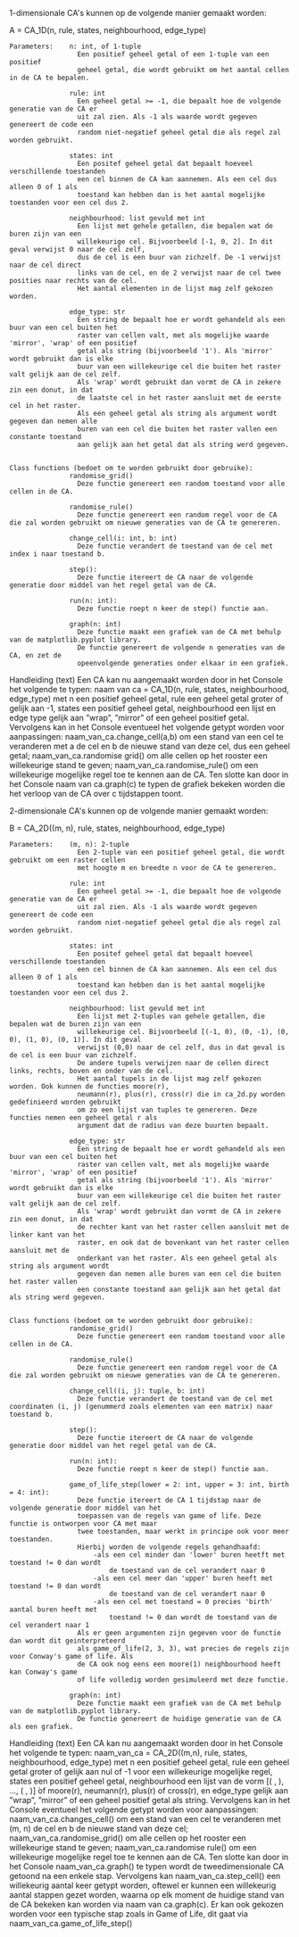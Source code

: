 1-dimensionale CA's kunnen op de volgende manier gemaakt worden:

A = CA_1D(n, rule, states, neighbourhood, edge_type)

    Parameters:    n: int, of 1-tuple
                     Een positief geheel getal of een 1-tuple van een positief 
                     geheel getal, die wordt gebruikt om het aantal cellen in de CA te bepalen.
                     
                   rule: int
                     Een geheel getal >= -1, die bepaalt hoe de volgende generatie van de CA er 
                     uit zal zien. Als -1 als waarde wordt gegeven genereert de code een 
                     random niet-negatief geheel getal die als regel zal worden gebruikt.
                     
                   states: int
                     Een positef geheel getal dat bepaalt hoeveel verschillende toestanden 
                     een cel binnen de CA kan aannemen. Als een cel dus alleen 0 of 1 als
                     toestand kan hebben dan is het aantal mogelijke toestanden voor een cel dus 2.
                     
                   neighbourhood: list gevuld met int
                     Een lijst met gehele getallen, die bepalen wat de buren zijn van een 
                     willekeurige cel. Bijvoorbeeld [-1, 0, 2]. In dit geval verwijst 0 naar de cel zelf, 
                     dus de cel is een buur van zichzelf. De -1 verwijst naar de cel direct 
                     links van de cel, en de 2 verwijst naar de cel twee posities naar rechts van de cel.
                     Het aantal elementen in de lijst mag zelf gekozen worden.
                     
                   edge_type: str
                     Een string de bepaalt hoe er wordt gehandeld als een buur van een cel buiten het 
                     raster van cellen valt, met als mogelijke waarde 'mirror', 'wrap' of een positief 
                     getal als string (bijvoorbeeld '1'). Als 'mirror' wordt gebruikt dan is elke 
                     buur van een willekeurige cel die buiten het raster valt gelijk aan de cel zelf.
                     Als 'wrap' wordt gebruikt dan vormt de CA in zekere zin een donut, in dat 
                     de laatste cel in het raster aansluit met de eerste cel in het raster.
                     Als een geheel getal als string als argument wordt gegeven dan nemen alle 
                     buren van een cel die buiten het raster vallen een constante toestand 
                     aan gelijk aan het getal dat als string werd gegeven.
    
    
    Class functions (bedoet om te worden gebruikt door gebruike):
                   randomise_grid()
                     Deze functie genereert een random toestand voor alle cellen in de CA.
                     
                   randomise_rule()
                     Deze functie genereert een random regel voor de CA die zal worden gebruikt om nieuwe generaties van de CA te genereren.
    
                   change_cell(i: int, b: int)
                     Deze functie verandert de toestand van de cel met index i naar toestand b.
                     
                   step():
                     Deze functie itereert de CA naar de volgende generatie door middel van het regel getal van de CA.
                     
                   run(n: int):
                     Deze functie roept n keer de step() functie aan.
                     
                   graph(n: int)
                     Deze functie maakt een grafiek van de CA met behulp van de matplotlib.pyplot library. 
                     De functie genereert de volgende n generaties van de CA, en zet de 
                     opeenvolgende generaties onder elkaar in een grafiek.
                     
Handleiding (text)
Een CA kan nu aangemaakt worden door in het Console het volgende
te typen: naam van ca = CA_1D(n, rule, states, neighbourhood, edge_type)
met n een positief geheel getal, rule een geheel getal groter of gelijk
aan -1, states een positief geheel getal, neighbourhood een lijst en
edge type gelijk aan ”wrap”, ”mirror” of een geheel positief getal.
Vervolgens kan in het Console eventueel het volgende getypt worden
voor aanpassingen:
naam_van_ca.change_cell(a,b) om een stand van een cel te veranderen
met a de cel en b de nieuwe stand van deze cel, dus een geheel getal;
naam_van_ca.randomise grid() om alle cellen op het rooster een willekeurige
stand te geven; naam_van_ca.randomise_rule() om een willekeurige mogelijke
regel toe te kennen aan de CA. Ten slotte kan door in het Console
naam van ca.graph(c) te typen de grafiek bekeken worden die het verloop
van de CA over c tijdstappen toont.

2-dimensionale CA's kunnen op de volgende manier gemaakt worden:

B = CA_2D((m, n), rule, states, neighbourhood, edge_type)

    Parameters:    (m, n): 2-tuple
                     Een 2-tuple van een positief geheel getal, die wordt gebruikt om een raster cellen 
                     met hoogte m en breedte n voor de CA te genereren.
                     
                   rule: int
                     Een geheel getal >= -1, die bepaalt hoe de volgende generatie van de CA er 
                     uit zal zien. Als -1 als waarde wordt gegeven genereert de code een 
                     random niet-negatief geheel getal die als regel zal worden gebruikt.
                     
                   states: int
                     Een positef geheel getal dat bepaalt hoeveel verschillende toestanden 
                     een cel binnen de CA kan aannemen. Als een cel dus alleen 0 of 1 als
                     toestand kan hebben dan is het aantal mogelijke toestanden voor een cel dus 2.
                     
                   neighbourhood: list gevuld met int
                     Een lijst met 2-tuples van gehele getallen, die bepalen wat de buren zijn van een 
                     willekeurige cel. Bijvoorbeeld [(-1, 0), (0, -1), (0, 0), (1, 0), (0, 1)]. In dit geval 
                     verwijst (0,0) naar de cel zelf, dus in dat geval is de cel is een buur van zichzelf. 
                     De andere tupels verwijzen naar de cellen direct links, rechts, boven en onder van de cel.
                     Het aantal tupels in de lijst mag zelf gekozen worden. Ook kunnen de functies moore(r), 
                     neumann(r), plus(r), cross(r) die in ca_2d.py worden gedefinieerd worden gebruikt 
                     om zo een lijst van tuples te genereren. Deze functies nemen een geheel getal r als 
                     argument dat de radius van deze buurten bepaalt.
                     
                   edge_type: str
                     Een string de bepaalt hoe er wordt gehandeld als een buur van een cel buiten het 
                     raster van cellen valt, met als mogelijke waarde 'mirror', 'wrap' of een positief 
                     getal als string (bijvoorbeeld '1'). Als 'mirror' wordt gebruikt dan is elke 
                     buur van een willekeurige cel die buiten het raster valt gelijk aan de cel zelf.
                     Als 'wrap' wordt gebruikt dan vormt de CA in zekere zin een donut, in dat 
                     de rechter kant van het raster cellen aansluit met de linker kant van het 
                     raster, en ook dat de bovenkant van het raster cellen aansluit met de 
                     onderkant van het raster. Als een geheel getal als string als argument wordt 
                     gegeven dan nemen alle buren van een cel die buiten het raster vallen 
                     een constante toestand aan gelijk aan het getal dat als string werd gegeven.
    
    
    Class functions (bedoet om te worden gebruikt door gebruike):
                   randomise_grid()
                     Deze functie genereert een random toestand voor alle cellen in de CA.
                     
                   randomise_rule()
                     Deze functie genereert een random regel voor de CA die zal worden gebruikt om nieuwe generaties van de CA te genereren.
    
                   change_cell((i, j): tuple, b: int)
                     Deze functie verandert de toestand van de cel met coordinaten (i, j) (genummerd zoals elementen van een matrix) naar toestand b.
                     
                   step():
                     Deze functie itereert de CA naar de volgende generatie door middel van het regel getal van de CA.
                     
                   run(n: int):
                     Deze functie roept n keer de step() functie aan.
                     
                   game_of_life_step(lower = 2: int, upper = 3: int, birth = 4: int):
                     Deze functie itereert de CA 1 tijdstap naar de volgende generatie door middel van het 
                     toepassen van de regels van game of life. Deze functie is ontworpen voor CA met maar 
                     twee toestanden, maar werkt in principe ook voor meer toestanden.
                     Hierbij worden de volgende regels gehandhaafd:
                         -als een cel minder dan 'lower' buren heetft met toestand != 0 dan wordt 
                             de toestand van de cel verandert naar 0
                         -als een cel meer dan 'upper' buren heeft met toestand != 0 dan wordt 
                             de toestand van de cel verandert naar 0
                         -als een cel met toestand = 0 precies 'birth' aantal buren heeft met 
                             toestand != 0 dan wordt de toestand van de cel verandert naar 1
                     Als er geen argumenten zijn gegeven voor de functie dan wordt dit geinterpreteerd 
                     als game_of_life(2, 3, 3), wat precies de regels zijn voor Conway's game of life. Als 
                     de CA ook nog eens een moore(1) neighbourhood heeft kan Conway's game 
                     of life volledig worden gesimuleerd met deze functie.
                     
                   graph(n: int)
                     Deze functie maakt een grafiek van de CA met behulp van de matplotlib.pyplot library. 
                     De functie genereert de huidige generatie van de CA als een grafiek.
                     

Handleiding (text)
Een CA kan nu aangemaakt worden door in het Console het volgende
te typen: naam_van_ca = CA_2D((m,n), rule, states, neighbourhood, edge_type)
met n een positief geheel getal, rule een geheel getal groter of gelijk
aan nul of -1 voor een willekeurige mogelijke regel, states een positief
geheel getal, neighbourhood een lijst van de vorm [( , ), ..., ( , )]
 ́of moore(r), neumann(r), plus(r) of cross(r), en edge_type gelijk aan
”wrap”, ”mirror” of een geheel positief getal als string. Vervolgens kan in het
Console eventueel het volgende getypt worden voor aanpassingen: naam_van_ca.changes_cell()
om een stand van een cel te veranderen met (m, n) de cel en b de nieuwe
stand van deze cel; naam_van_ca.randomise_grid() om alle cellen op het
rooster een willekeurige stand te geven; naam_van_ca.randomise rule()
om een willekeurige mogelijke regel toe te kennen aan de CA. Ten slotte
kan door in het Console naam_van_ca.graph() te typen wordt de tweedimensionale
CA getoond na een enkele stap. Vervolgens kan naam_van_ca.step_cell()
een willekeurig aantal keer getypt worden, oftewel er kunnen een willekeurig
aantal stappen gezet worden, waarna op elk moment de huidige stand
van de CA bekeken kan worden via naam van ca.graph(c). Er kan ook gekozen
worden voor een typische stap zoals in Game of Life, dit gaat via
naam_van_ca.game_of_life_step()
